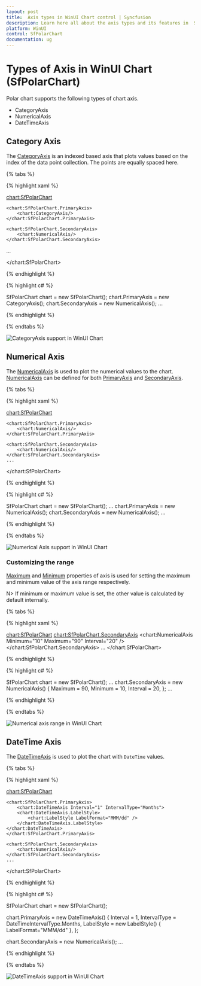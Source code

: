 ```yaml
---
layout: post
title:  Axis types in WinUI Chart control | Syncfusion
description: Learn here all about the axis types and its features in  Syncfusion WinUI Chart (SfPolarChart) control.
platform: WinUI
control: SfPolarChart
documentation: ug
---
```


# Types of Axis in WinUI Chart (SfPolarChart) 

Polar chart supports the following types of chart axis.

* CategoryAxis
* NumericalAxis
* DateTimeAxis

## Category Axis

The [CategoryAxis](https://help.syncfusion.com/cr/winui/Syncfusion.UI.Xaml.Charts.CategoryAxis.html) is an indexed based axis that plots values based on the index of the data point collection. The points are equally spaced here.

{% tabs %}

{% highlight xaml %}

<chart:SfPolarChart>

    <chart:SfPolarChart.PrimaryAxis>
        <chart:CategoryAxis/>
    </chart:SfPolarChart.PrimaryAxis>

    <chart:SfPolarChart.SecondaryAxis>
        <chart:NumericalAxis/>
    </chart:SfPolarChart.SecondaryAxis>
...

</chart:SfPolarChart>

{% endhighlight %}

{% highlight c# %}

SfPolarChart chart = new SfPolarChart();
chart.PrimaryAxis = new CategoryAxis();
chart.SecondaryAxis = new NumericalAxis();
...

{% endhighlight %}

{% endtabs %}

![CategoryAxis support in WinUI Chart](Axis_Images/WinUI_Chart_CategoryAxis.png)

## Numerical Axis

The [NumericalAxis](https://help.syncfusion.com/cr/winui/Syncfusion.UI.Xaml.Charts.NumericalAxis.html) is used to plot the numerical values to the chart. [NumericalAxis](https://help.syncfusion.com/cr/winui/Syncfusion.UI.Xaml.Charts.NumericalAxis.html) can be defined for both [PrimaryAxis](https://help.syncfusion.com/cr/winui/Syncfusion.UI.Xaml.Charts.SfPolarChart.html#Syncfusion_UI_Xaml_Charts_SfPolarChart_PrimaryAxis) and [SecondaryAxis](https://help.syncfusion.com/cr/winui/Syncfusion.UI.Xaml.Charts.SfPolarChart.html#Syncfusion_UI_Xaml_Charts_SfPolarChart_SecondaryAxis).

{% tabs %}

{% highlight xaml %}

<chart:SfPolarChart>

    <chart:SfPolarChart.PrimaryAxis>
        <chart:NumericalAxis/>
    </chart:SfPolarChart.PrimaryAxis>
    
    <chart:SfPolarChart.SecondaryAxis>
        <chart:NumericalAxis/>
    </chart:SfPolarChart.SecondaryAxis>
    ...
    
</chart:SfPolarChart>

{% endhighlight %}

{% highlight c# %}

SfPolarChart chart = new SfPolarChart();
...
chart.PrimaryAxis = new NumericalAxis();
chart.SecondaryAxis = new NumericalAxis();
...

{% endhighlight %}

{% endtabs %}

![Numerical Axis support in WinUI Chart](Axis_Images/WinUI_Chart_NumericalAxis.png)

### Customizing the range

[Maximum](https://help.syncfusion.com/cr/winui/Syncfusion.UI.Xaml.Charts.NumericalAxis.html#Syncfusion_UI_Xaml_Charts_NumericalAxis_Maximum) and [Minimum](https://help.syncfusion.com/cr/winui/Syncfusion.UI.Xaml.Charts.NumericalAxis.html#Syncfusion_UI_Xaml_Charts_NumericalAxis_Minimum) properties of axis is used for setting the maximum and minimum value of the axis range respectively.

N> If  minimum or maximum value is set, the other value is calculated by default internally.

{% tabs %}

{% highlight xaml %}

<chart:SfPolarChart>
    <chart:SfPolarChart.SecondaryAxis>
        <chart:NumericalAxis Minimum="10" Maximum="90" Interval="20" />
    </chart:SfPolarChart.SecondaryAxis>
    ...
</chart:SfPolarChart>

{% endhighlight %}

{% highlight c# %}

SfPolarChart chart = new SfPolarChart();
...
chart.SecondaryAxis = new NumericalAxis()
{
    Maximum = 90,
    Minimum = 10,
    Interval = 20,
};
...

{% endhighlight %}

{% endtabs %}

![Numerical axis range in WinUI Chart](Axis_Images/WinUI_Chart_NumericalAxis_AxisRange.png)

## DateTime Axis

The [DateTimeAxis](https://help.syncfusion.com/cr/winui/Syncfusion.UI.Xaml.Charts.DateTimeAxis.html) is used to plot the chart with `DateTime` values.

{% tabs %}

{% highlight xaml %}

<chart:SfPolarChart>
            
    <chart:SfPolarChart.PrimaryAxis>
        <chart:DateTimeAxis Interval="1" IntervalType="Months">
        <chart:DateTimeAxis.LabelStyle>
            <chart:LabelStyle LabelFormat="MMM/dd" />
        </chart:DateTimeAxis.LabelStyle>
    </chart:DateTimeAxis>
    </chart:SfPolarChart.PrimaryAxis>
            
    <chart:SfPolarChart.SecondaryAxis>
        <chart:NumericalAxis/>
    </chart:SfPolarChart.SecondaryAxis>
    ...

</chart:SfPolarChart>

{% endhighlight %}

{% highlight c# %}

SfPolarChart chart = new SfPolarChart();

chart.PrimaryAxis = new DateTimeAxis()
{
    Interval = 1,
    IntervalType = DateTimeIntervalType.Months,
    LabelStyle = new LabelStyle() { LabelFormat="MMM/dd" },
};

chart.SecondaryAxis = new NumericalAxis();
...

{% endhighlight %}

{% endtabs %}

![DateTimeAxis support in WinUI Chart](Axis_Images/WinUI_Chart_DateTimeAxis.png)
